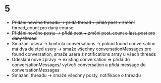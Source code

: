 # 5

- ~~Přidání nového threadu -> přidá thread + přidá post + změní thread_count pro daný course~~
- ~~Přidání nového postu -> přidá post + změní post_count a last_post pro daný thread~~
- Smazaní usera -> kontrola conversations -> pokud found conversation má dva deleted usery -> smaže všechny conversationMessages pro found conversation, smaže usera z notifications array u všech threads
- Odeslání nové zprávy -> existing conversation => přidá do conversationMessages/ vytvoří conversation a přidá message do conversationMessages
- Smazání threadu -> smaže všechny posty, notifikace o threadu
